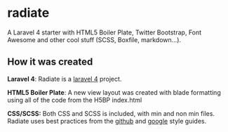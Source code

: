 radiate
=======

A Laravel 4 starter with HTML5 Boiler Plate, Twitter Bootstrap, Font Awesome and other cool stuff (SCSS, Boxfile, markdown…). 

## How it was created

**Laravel 4**: Radiate is a [laravel 4](http://laravel.com) project.

**HTML5 Boiler Plate**: A new view layout was created with blade formatting using all of the code from the H5BP index.html

**CSS/SCSS:** Both CSS and SCSS is included, with min and non min files. Radiate uses best practices from the [github](https://github.com/styleguide/css) and [google](http://google-styleguide.googlecode.com/svn/trunk/htmlcssguide.xml) style guides.


